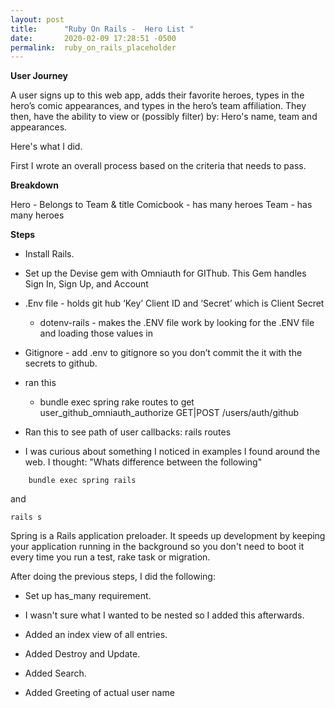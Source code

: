 ```yaml
---
layout: post
title:      "Ruby On Rails -  Hero List "
date:       2020-02-09 17:28:51 -0500
permalink:  ruby_on_rails_placeholder
---
```




**User Journey**

A user signs up to this web app, adds their favorite heroes, types in the hero’s comic appearances, and types in the hero’s team affiliation.  They then, have the ability to view or (possibly filter) by: Hero's name, team and appearances.

Here's what I did.

First I wrote an overall process based on the criteria that needs to pass.


**Breakdown**

Hero - Belongs to Team & title
Comicbook - has many heroes
Team - has many heroes


**Steps**

* Install Rails.

* Set up the Devise gem with Omniauth for GIThub. 
This Gem handles Sign In, Sign Up, and Account


- .Env file - holds git hub ‘Key’ Client ID and ‘Secret’ which is Client Secret 
    - dotenv-rails - makes the .ENV file work by looking for the .ENV file and loading those values in
- Gitignore - add .env to gitignore so you don’t commit the it with the secrets to github.
- ran this
    - bundle exec spring rake routes to get
    user_github_omniauth_authorize GET|POST /users/auth/github


- Ran this to see path of user callbacks: 
    rails routes


- I was curious about something I noticed in examples I found around the web. I thought: "Whats difference between the following" 
    
```
	bundle exec spring rails 
```

and 

```
rails s
```

Spring is a Rails application preloader. It speeds up development by keeping your application running in the background so you don't need to boot it every time you run a test, rake task or migration.

After doing the previous steps, I did the following:

* Set up has_many requirement.

* I wasn't sure what I wanted to be nested so I added this afterwards.
 
* Added an index view of all entries.
 
* Added Destroy and Update.
 
* Added Search.
 
* Added Greeting of actual user name
 


